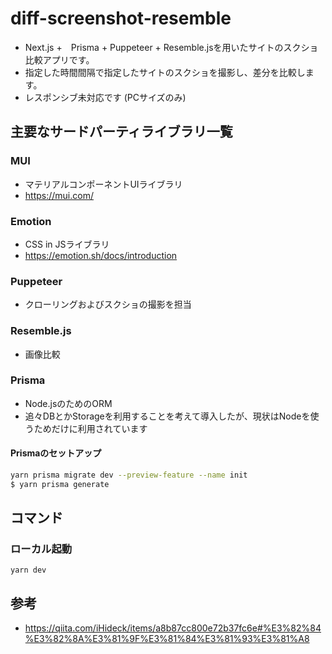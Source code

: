 # diff-screenshot-resemble
- Next.js +　Prisma + Puppeteer + Resemble.jsを用いたサイトのスクショ比較アプリです。
- 指定した時間間隔で指定したサイトのスクショを撮影し、差分を比較します。
- レスポンシブ未対応です (PCサイズのみ)

## 主要なサードパーティライブラリ一覧
### MUI
- マテリアルコンポーネントUIライブラリ
- https://mui.com/

### Emotion
- CSS in JSライブラリ
- https://emotion.sh/docs/introduction

### Puppeteer
- クローリングおよびスクショの撮影を担当

### Resemble.js
- 画像比較

### Prisma
- Node.jsのためのORM
- 追々DBとかStorageを利用することを考えて導入したが、現状はNodeを使うためだけに利用されています

#### Prismaのセットアップ

```zsh
yarn prisma migrate dev --preview-feature --name init
$ yarn prisma generate
```

## コマンド
### ローカル起動
```
yarn dev
```

## 参考
- https://qiita.com/iHideck/items/a8b87cc800e72b37fc6e#%E3%82%84%E3%82%8A%E3%81%9F%E3%81%84%E3%81%93%E3%81%A8